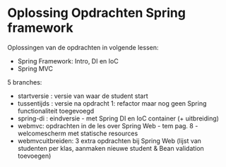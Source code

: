 # Oplossing Opdrachten Spring framework
Oplossingen van de opdrachten in volgende lessen:
- Spring Framework: Intro, DI en IoC
- Spring MVC

5 branches:
- startversie : versie van waar de student start
- tussentijds : versie na opdracht 1: refactor maar nog geen Spring functionaliteit toegevoegd
- spring-di : eindversie - met Spring DI en IoC container (+ uitbreiding)
- webmvc: opdrachten in de les over Spring Web - tem pag. 8 - welcomescherm met statische resources
- webmvcuitbreiden: 3 extra opdrachten bij Spring Web (lijst van studenten per klas, aanmaken nieuwe student & Bean validation toevoegen)
